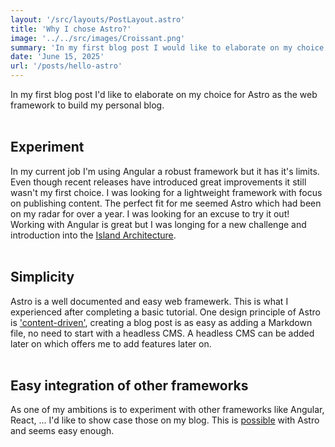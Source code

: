 ```yaml
---
layout: '/src/layouts/PostLayout.astro'
title: 'Why I chose Astro?'
image: '../../src/images/Croissant.png'
summary: 'In my first blog post I would like to elaborate on my choice for Astro as the web framework to build my personal blog.'
date: 'June 15, 2025'
url: '/posts/hello-astro'
---
```


In my first blog post I'd like to elaborate on my choice for Astro as the web framework to build my personal blog.
<br>
<br> 
## Experiment

In my current job I'm using Angular a robust framework but it has it's limits. Even though recent releases have introduced great improvements it still wasn't my first choice. I was looking for a lightweight framework with focus on publishing content. The perfect fit for me seemed Astro which had been on my radar for over a year.  I was looking for an excuse to try it out! Working with Angular is great but I was longing for a new challenge and introduction into the [Island Architecture](https://docs.astro.build/en/concepts/islands/).
<br>
<br>
## Simplicity
Astro is a well documented and easy web framewerk. This is what I experienced after completing a basic tutorial. One design principle of Astro is ['content-driven'](https://docs.astro.build/en/concepts/why-astro/#content-driven), creating a blog post is as easy as adding a Markdown file, no need to start with a headless CMS. A headless CMS can be added later on which offers me to add features later on. 
<br>
<br>

## Easy integration of other frameworks
As one of my ambitions is to experiment with other frameworks like Angular, React, ... I'd like to show case those on my blog. This is [possible](https://docs.astro.build/en/guides/framework-components/) with Astro and seems easy enough.
<br>
<br>